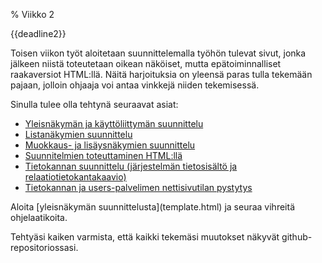 % Viikko 2
<!-- order: 1 -->

<wip />

<deadline>{{deadline2}}</deadline>

Toisen viikon työt aloitetaan suunnittelemalla työhön
tulevat sivut, jonka jälkeen niistä toteutetaan 
oikean näköiset, mutta epätoiminnalliset raakaversiot HTML:llä.
Näitä harjoituksia on yleensä paras tulla tekemään pajaan,
jolloin ohjaaja voi antaa vinkkejä niiden tekemisessä.

Sinulla tulee olla tehtynä seuraavat asiat:

* [Yleisnäkymän ja käyttöliittymän suunnittelu](template.html)
* [Listanäkymien suunnittelu](listanakyma.html)
* [Muokkaus- ja lisäysnäkymien suunnittelu](lomake.html)
* [Suunnitelmien toteuttaminen HTML:llä](html-versioiden-luonti.html)
* [Tietokannan suunnittelu (järjestelmän tietosisältö ja relaatiotietokantakaavio)](tietokanta.html)
* [Tietokannan ja users-palvelimen nettisivutilan pystytys](tekniikka.html)

<ohje>
Aloita [yleisnäkymän suunnittelusta](template.html) ja seuraa vihreitä ohjelaatikoita.

Tehtyäsi kaiken varmista, että kaikki tekemäsi muutokset näkyvät github-repositoriossasi.
</ohje>
